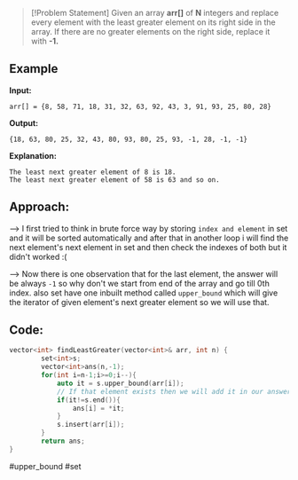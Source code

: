 >[!Problem Statement]
>Given an array **arr[]** of **N** integers and replace every element with the least greater element on its right side in the array. If there are no greater elements on the right side, replace it with **-1.**

## Example

**Input:**
```
arr[] = {8, 58, 71, 18, 31, 32, 63, 92, 43, 3, 91, 93, 25, 80, 28}
```
**Output:** 
```
{18, 63, 80, 25, 32, 43, 80, 93, 80, 25, 93, -1, 28, -1, -1}
```
**Explanation:** 
```
The least next greater element of 8 is 18.
The least next greater element of 58 is 63 and so on.
```

## Approach:

--> I first tried to think in brute force way by storing `index and element` in set and it will be sorted automatically and after that in another loop i will find the next element's next element in set and then check the indexes of both but it didn't worked :(

--> Now there is one observation that for the last element, the answer will be always `-1` so why don't we start from end of the array and go till 0th index. also set have one inbuilt method called `upper_bound` which will give the iterator of given element's next greater element so we will use that.

## Code:

```cpp
vector<int> findLeastGreater(vector<int>& arr, int n) {
        set<int>s;
        vector<int>ans(n,-1);
        for(int i=n-1;i>=0;i--){
            auto it = s.upper_bound(arr[i]);
            // If that element exists then we will add it in our answer vector
            if(it!=s.end()){
                ans[i] = *it;
            }
            s.insert(arr[i]);
        }
        return ans;
}
```

#upper_bound #set